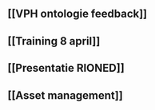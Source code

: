 ## [[VPH ontologie feedback]]
## [[Training 8 april]]
## [[Presentatie RIONED]]
## [[Asset management]]
##
##
